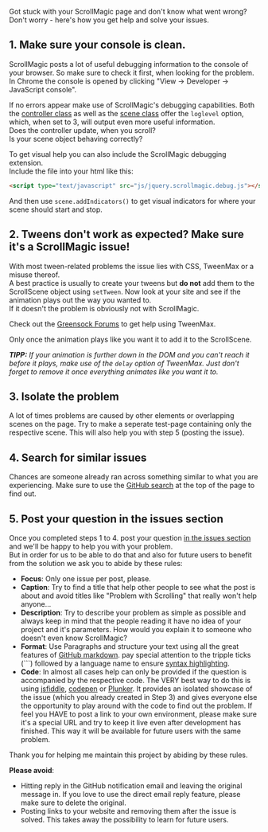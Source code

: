 Got stuck with your ScrollMagic page and don't know what went wrong?  
Don't worry - here's how you get help and solve your issues.

## 1. Make sure your console is clean.
ScrollMagic posts a lot of useful debugging information to the console of your browser.
So make sure to check it first, when looking for the problem.  
In Chrome the console is opened by clicking "View -> Developer -> JavaScript console".

If no errors appear make use of ScrollMagic's debugging capabilities.
Both the [controller class](http://janpaepke.github.io/ScrollMagic/docs/ScrollMagic.html#ScrollMagic) as well as the [scene class](http://janpaepke.github.io/ScrollMagic/docs/ScrollScene.html#ScrollScene) offer the `loglevel` option, which, when set to 3, will output even more useful information.  
Does the controller update, when you scroll?  
Is your scene object behaving correctly?

To get visual help you can also include the ScrollMagic debugging extension.  
Include the file into your html like this:
```html
<script type="text/javascript" src="js/jquery.scrollmagic.debug.js"></script>
```
And then use `scene.addIndicators()` to get visual indicators for where your scene should start and stop.

## 2. Tweens don't work as expected? Make sure it's a ScrollMagic issue!
With most tween-related problems the issue lies with CSS, TweenMax or a misuse thereof.  
A best practice is usually to create your tweens but **do not** add them to the ScrollScene object using `setTween`.
Now look at your site and see if the animation plays out the way you wanted to.  
If it doesn't the problem is obviously not with ScrollMagic.

Check out the [Greensock Forums](http://forums.greensock.com/forum/11-animation-tweening-js/) to get help using TweenMax.

Only once the animation plays like you want it to add it to the ScrollScene.

_**TIPP:** If your animation is further down in the DOM and you can't reach it before it plays, make use of the `delay` option of TweenMax. Just don't forget to remove it once everything animates like you want it to._


## 3. Isolate the problem
A lot of times problems are caused by other elements or overlapping scenes on the page. Try to make a seperate test-page containing only the respective scene. This will also help you with step 5 (posting the issue).

## 4. Search for similar issues
Chances are someone already ran across something similar to what you are experiencing.
Make sure to use the [GitHub search](https://github.com/janpaepke/ScrollMagic/search) at the top of the page to find out.

## 5. Post your question in the issues section
Once you completed steps 1 to 4. post your question [in the issues section](https://github.com/janpaepke/ScrollMagic/issues) and we'll be happy to help you with your problem.  
But in order for us to be able to do that and also for future users to benefit from the solution we ask you to abide by these rules:
 - **Focus**: Only one issue per post, please.
 - **Caption**: Try to find a title that help other people to see what the post is about and avoid titles like "Problem with Scrolling" that really won't help anyone...
 - **Description**: Try to describe your problem as simple as possible and always keep in mind that the people reading it have no idea of your project and it's parameters. How would you explain it to someone who doesn't even know ScrollMagic?
 - **Format**: Use Paragraphs and structure your text using all the great features of [GitHub markdown](https://help.github.com/articles/github-flavored-markdown). pay special attention to the tripple ticks (```) followed by a language name to ensure [syntax highlighting](https://help.github.com/articles/github-flavored-markdown#syntax-highlighting).
 - **Code**: In almost all cases help can only be provided if the question is accompanied by the respective code. The VERY best way to do this is using [jsfiddle](http://jsfiddle.net/), [codepen](http://codepen.io/) or [Plunker](http://plnkr.co/edit). It provides an isolated showcase of the issue (which you already created in Step 3) and gives everyone else the opportunity to play around with the code to find out the problem. If feel you HAVE to post a link to your own environment, please make sure it's a special URL and try to keep it live even after development has finished. This way it will be available for future users with the same problem.

Thank you for helping me maintain this project by abiding by these rules.

**Please avoid**:
- Hitting reply in the GitHub notification email and leaving the original message in. If you love to use the direct email reply feature, please make sure to delete the original.
- Posting links to your website and removing them after the issue is solved. This takes away the possibility to learn for future users.